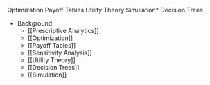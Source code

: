 Optimization
Payoff Tables
Utility Theory
Simulation*
Decision Trees

- Background
	- [[Prescriptive Analytics]]
	- [[Optimization]]
	- [[Payoff Tables]]
	- [[Sensitivity Analysis]]
	- [[Utility Theory]]
	- [[Decision Trees]]
	- [[Simulation]]